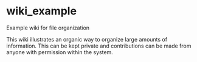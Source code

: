 # wiki_example
Example wiki for file organization

This wiki illustrates an organic way to organize large amounts of information. This can be kept private and contributions can be made from anyone with permission within the system.
